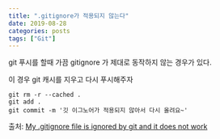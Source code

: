 ```yaml
---
title: ".gitignore가 적용되지 않는다"
date: 2019-08-28
categories: posts
tags: ["Git"]
---
```

git 푸시를 할때 가끔 gitignore 가 제대로 동작하지 않는 경우가 있다.

이 경우 git 캐시를 지우고 다시 푸시해주자
```
git rm -r --cached .
git add .
git commit -m '깃 이그노어가 적용되지 않아서 다시 올려요~'
```
출처: [My .gitignore file is ignored by git and it does not work](https://bytefreaks.net/programming-2/my-gitignore-file-is-ignored-by-git-and-it-does-not-work)